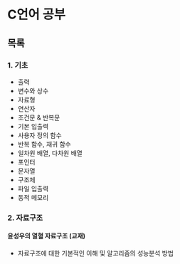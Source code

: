 # C언어 공부

## 목록

### 1. 기초
- 출력 
- 변수와 상수
- 자료형
- 연산자
- 조건문 & 반복문
- 기본 입출력
- 사용자 정의 함수
- 반복 함수, 재귀 함수
- 일차원 배열, 다차원 배열
- 포인터
- 문자열
- 구조체
- 파일 입출력
- 동적 메모리

### 2. 자료구조
#### 윤성우의 열혈 자료구조 (교재)
- 자료구조에 대한 기본적인 이해 및 알고리즘의 성능분석 방법
